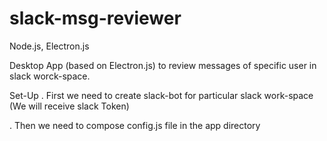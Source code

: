 # slack-msg-reviewer
Node.js, Electron.js

Desktop App (based on Electron.js) to review messages of specific user in slack worck-space.


Set-Up
. First we need to create slack-bot for particular slack work-space
(We will receive slack Token)

. Then we need to compose config.js file in the app directory
